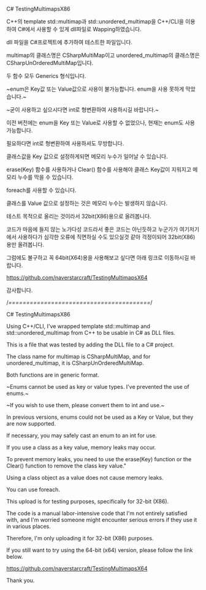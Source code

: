 C# TestingMultimapsX86

C++의 template std::multimap과 std::unordered_multimap을 C++/CLI을 이용하여 C#에서 사용할 수 있게 dll파일로 Wapping하였습니다.

dll 파일을 C#프로젝트에 추가하여 테스트한 파일입니다.

multimap의 클래스명은 CSharpMultiMap이고 unordered_multimap의 클래스명은 CSharpUnOrderedMultiMap입니다.

두 함수 모두 Generics 형식입니다.

~enum은 Key값 또는 Value값으로 사용이 불가능합니다. enum을 사용 못하게 막았습니다.~

~굳이 사용하고 싶으시다면 int로 형변환하여 사용하시길 바랍니다.~

이전 버전에는 enum을 Key 또는 Value로 사용할 수 없었으나, 현재는 enum도 사용 가능합니다.

필요하다면 int로 형변환하여 사용하셔도 무방합니다.

클래스값을 Key 값으로 설정하게되면 메모리 누수가 일어날 수 있습니다.

erase(Key) 함수를 사용하거나 Clear() 함수를 사용해야 클래스 Key값이 지워지고 메모리 누수를 막을 수 있습니다.

foreach를 사용할 수 있습니다.

클래스를 Value 값으로 설정하는 것은 메모리 누수는 발생하지 않습니다.

테스트 목적으로 올리는 것이라서 32bit(X86)용으로 올려봅니다.

코드가 마음에 들지 않는 노가다성 코드라서 좋은 코드는 아닌듯하고 누군가가 여기저기에서 사용하다가 심각한 오류에 직면하실 수도 있으실것 같아 걱정이되어 32bit(X86)용만 올려봅니다.

그럼에도 불구하고 꼭 64bit(X64)용을 사용해보고 싶다면 아래 링크로 이동하시길 바랍니다.

https://github.com/naverstarcraft/TestingMultimapsX64

감사합니다.

/*========================================*/

C# TestingMultimapsX86

Using C++/CLI, I've wrapped template std::multimap and std::unordered_multimap from C++ to be usable in C# as DLL files.

This is a file that was tested by adding the DLL file to a C# project.

The class name for multimap is CSharpMultiMap, and for unordered_multimap, it is CSharpUnOrderedMultiMap.

Both functions are in generic format.

~Enums cannot be used as key or value types. I've prevented the use of enums.~

~If you wish to use them, please convert them to int and use.~

In previous versions, enums could not be used as a Key or Value, but they are now supported.

If necessary, you may safely cast an enum to an int for use.

If you use a class as a key value, memory leaks may occur.

To prevent memory leaks, you need to use the erase(Key) function or the Clear() function to remove the class key value."

Using a class object as a value does not cause memory leaks.

You can use foreach.

This upload is for testing purposes, specifically for 32-bit (X86).

The code is a manual labor-intensive code that I'm not entirely satisfied with, and I'm worried someone might encounter serious errors if they use it in various places.

Therefore, I'm only uploading it for 32-bit (X86) purposes.

If you still want to try using the 64-bit (x64) version, please follow the link below.

https://github.com/naverstarcraft/TestingMultimapsX64

Thank you.